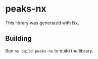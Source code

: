 # peaks-nx

This library was generated with [Nx](https://nx.dev).

## Building

Run `nx build peaks-nx` to build the library.

